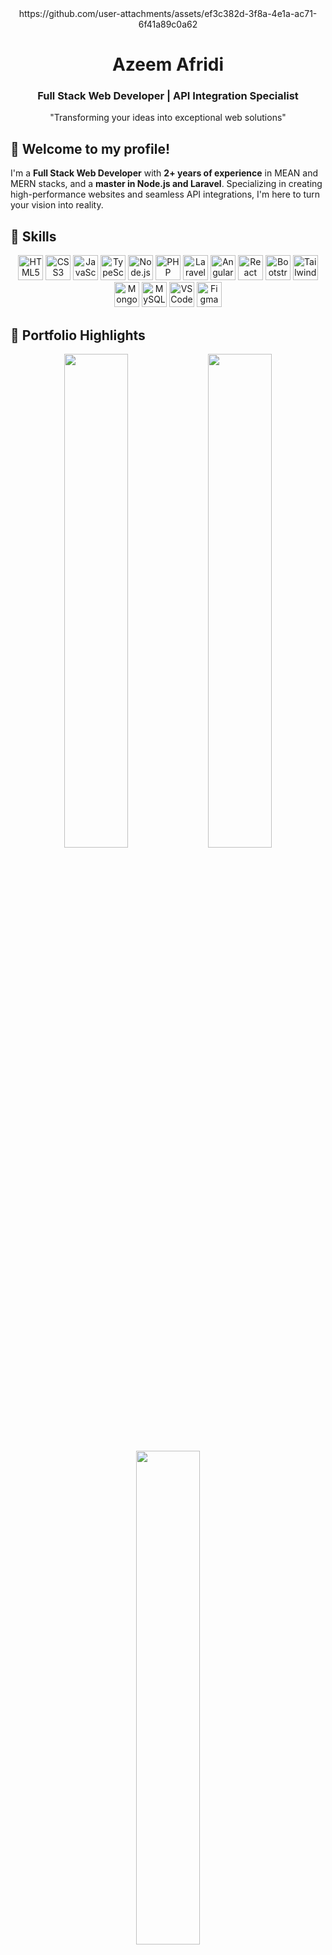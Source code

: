 <div align="center">
  https://github.com/user-attachments/assets/ef3c382d-3f8a-4e1a-ac71-6f41a89c0a62
  <h1>Azeem Afridi</h1>
  <h3>Full Stack Web Developer | API Integration Specialist</h3>
  <p>"Transforming your ideas into exceptional web solutions"</p>
</div>

## 👋 Welcome to my profile!

I'm a **Full Stack Web Developer** with **2+ years of experience** in MEAN and MERN stacks, and a **master in Node.js and Laravel**. Specializing in creating high-performance websites and seamless API integrations, I'm here to turn your vision into reality.

## 🚀 Skills

<div align="center">
  <!-- Frontend -->
  <img src="https://cdn.jsdelivr.net/gh/devicons/devicon/icons/html5/html5-original.svg" alt="HTML5" width="40" height="40"/>
  <img src="https://cdn.jsdelivr.net/gh/devicons/devicon/icons/css3/css3-original.svg" alt="CSS3" width="40" height="40"/>
  <img src="https://cdn.jsdelivr.net/gh/devicons/devicon/icons/javascript/javascript-original.svg" alt="JavaScript" width="40" height="40"/>
  <img src="https://cdn.jsdelivr.net/gh/devicons/devicon/icons/typescript/typescript-original.svg" alt="TypeScript" width="40" height="40"/>
  
  <!-- Backend -->
  <img src="https://cdn.jsdelivr.net/gh/devicons/devicon/icons/nodejs/nodejs-original.svg" alt="Node.js" width="40" height="40"/>
  <img src="https://cdn.jsdelivr.net/gh/devicons/devicon/icons/php/php-original.svg" alt="PHP" width="40" height="40"/>
  <img src="https://cdn.jsdelivr.net/gh/devicons/devicon/icons/laravel/laravel-plain.svg" alt="Laravel" width="40" height="40"/>
  
  <!-- Frameworks -->
  <img src="https://cdn.jsdelivr.net/gh/devicons/devicon/icons/angularjs/angularjs-original.svg" alt="Angular" width="40" height="40"/>
  <img src="https://cdn.jsdelivr.net/gh/devicons/devicon/icons/react/react-original.svg" alt="React" width="40" height="40"/>
  <img src="https://cdn.jsdelivr.net/gh/devicons/devicon/icons/bootstrap/bootstrap-original.svg" alt="Bootstrap" width="40" height="40"/>
  <img src="https://cdn.jsdelivr.net/gh/devicons/devicon/icons/tailwindcss/tailwindcss-plain.svg" alt="Tailwind CSS" width="40" height="40"/>
  
  <!-- Databases -->
  <img src="https://cdn.jsdelivr.net/gh/devicons/devicon/icons/mongodb/mongodb-original.svg" alt="MongoDB" width="40" height="40"/>
  <img src="https://cdn.jsdelivr.net/gh/devicons/devicon/icons/mysql/mysql-original.svg" alt="MySQL" width="40" height="40"/>
  
  <!-- Tools -->
  <img src="https://cdn.jsdelivr.net/gh/devicons/devicon/icons/vscode/vscode-original.svg" alt="VS Code" width="40" height="40"/>
  <img src="https://cdn.jsdelivr.net/gh/devicons/devicon/icons/figma/figma-original.svg" alt="Figma" width="40" height="40"/>
</div>

## 💼 Portfolio Highlights

<div align="center">
  <img src="https://cdn.dribbble.com/userupload/16039320/file/original-7a9fbf0ad9c753724c441dd192158bb9.png?resize=1200x900" width="45%">
  <img src="https://cdn.dribbble.com/userupload/16575111/file/original-d5cfb9543ffd8c3ee2d24832cade701b.png?resize=752x564" width="45%">
  <img src="https://cdn.dribbble.com/userupload/11333078/file/original-ff33f8c20678e49a9e52677411832d27.png?resize=1200x900" width="45%">
</div>

<!-- Add more sections as outlined in your requirements -->

## 📞 Let's Connect!

<div align="center">
  <a href="your_fiverr_link"><img src="path_to_fiverr_icon" alt="Hire me on Fiverr" width="40" height="40"></a>
  <!-- Add more social icons... -->
</div>

<div align="center">
  <h2>Let's Build Something Amazing Together!</h2>
  <a href="your_order_link"><button style="background-color: #4CAF50; border: none; color: white; padding: 15px 32px; text-align: center; text-decoration: none; display: inline-block; font-size: 16px; margin: 4px 2px; cursor: pointer;">Order Now</button></a>
</div>
